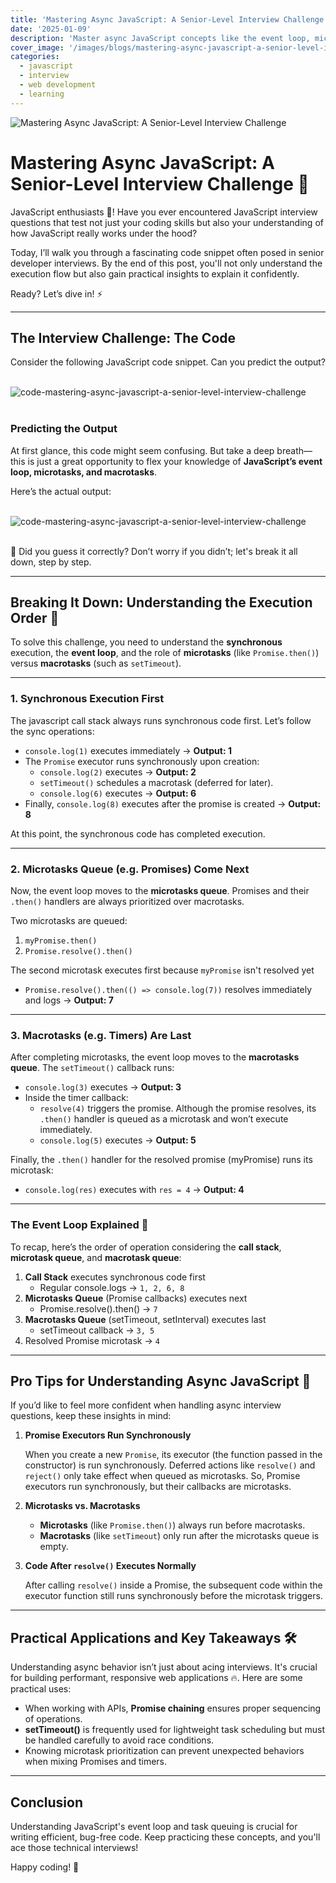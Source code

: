```yaml
---
title: 'Mastering Async JavaScript: A Senior-Level Interview Challenge'
date: '2025-01-09'
description: 'Master async JavaScript concepts like the event loop, microtasks, and macrotasks in this step-by-step breakdown of a challenging code snippet. Perfect for developers looking to deepen their understanding and ace senior-level JavaScript interviews!'
cover_image: '/images/blogs/mastering-async-javascript-a-senior-level-interview-challenge.gif'
categories:
  - javascript
  - interview
  - web development
  - learning
---
```


![Mastering Async JavaScript: A Senior-Level Interview Challenge](/images/blogs/mastering-async-javascript-a-senior-level-interview-challenge.gif 'Mastering Async JavaScript: A Senior-Level Interview Challenge')

# Mastering Async JavaScript: A Senior-Level Interview Challenge 🚀

JavaScript enthusiasts 👋! Have you ever encountered JavaScript interview questions that test not just your coding skills but also your understanding of how JavaScript really works under the hood?

Today, I’ll walk you through a fascinating code snippet often posed in senior developer interviews. By the end of this post, you'll not only understand the execution flow but also gain practical insights to explain it confidently.

Ready? Let’s dive in! ⚡

---

## The Interview Challenge: The Code

Consider the following JavaScript code snippet. Can you predict the output?

<br>
<img src="/images/blogs/mastering-async-javascript-a-senior-level-interview-challenge-code.webp" style="display:block; margin:auto;" width="auto" height="auto" alt="code-mastering-async-javascript-a-senior-level-interview-challenge">
<br>

### Predicting the Output

At first glance, this code might seem confusing. But take a deep breath—this is just a great opportunity to flex your knowledge of **JavaScript’s event loop, microtasks, and macrotasks**.

Here’s the actual output:

<br>
<img src="/images/blogs/mastering-async-javascript-a-senior-level-interview-challenge-code-output.webp" style="display:block; margin:auto;" width="auto" height="auto" alt="code-mastering-async-javascript-a-senior-level-interview-challenge">
<br>

🤔 Did you guess it correctly? Don’t worry if you didn’t; let's break it all down, step by step.

---

## Breaking It Down: Understanding the Execution Order 🚀

To solve this challenge, you need to understand the **synchronous** execution, the **event loop**, and the role of **microtasks** (like `Promise.then()`) versus **macrotasks** (such as `setTimeout`).

---

### 1. **Synchronous Execution First**

The javascript call stack always runs synchronous code first. Let’s follow the sync operations:

- `console.log(1)` executes immediately → **Output: 1**
- The `Promise` executor runs synchronously upon creation:
  - `console.log(2)` executes → **Output: 2**
  - `setTimeout()` schedules a macrotask (deferred for later).
  - `console.log(6)` executes → **Output: 6**
- Finally, `console.log(8)` executes after the promise is created → **Output: 8**

At this point, the synchronous code has completed execution.

---

### 2. **Microtasks Queue (e.g. Promises) Come Next**

Now, the event loop moves to the **microtasks queue**. Promises and their `.then()` handlers are always prioritized over macrotasks.

Two microtasks are queued:

1. `myPromise.then()`
2. `Promise.resolve().then()`

The second microtask executes first because `myPromise` isn't resolved yet

- `Promise.resolve().then(() => console.log(7))` resolves immediately and logs → **Output: 7**

---

### 3. **Macrotasks (e.g. Timers) Are Last**

After completing microtasks, the event loop moves to the **macrotasks queue**. The `setTimeout()` callback runs:

- `console.log(3)` executes → **Output: 3**
- Inside the timer callback:
  - `resolve(4)` triggers the promise. Although the promise resolves, its `.then()` handler is queued as a microtask and won’t execute immediately.
  - `console.log(5)` executes → **Output: 5**

Finally, the `.then()` handler for the resolved promise (myPromise) runs its microtask:

- `console.log(res)` executes with `res = 4` → **Output: 4**

---

### The Event Loop Explained 🔄

To recap, here’s the order of operation considering the **call stack**, **microtask queue**, and **macrotask queue**:

1. **Call Stack** executes synchronous code first
   - Regular console.logs → `1, 2, 6, 8`
2. **Microtasks Queue** (Promise callbacks) executes next
   - Promise.resolve().then() → `7`
3. **Macrotasks Queue** (setTimeout, setInterval) executes last
   - setTimeout callback → `3, 5`
4. Resolved Promise microtask → `4`

---

## Pro Tips for Understanding Async JavaScript 🎯

If you’d like to feel more confident when handling async interview questions, keep these insights in mind:

1. **Promise Executors Run Synchronously**

   When you create a new `Promise`, its executor (the function passed in the constructor) is run synchronously. Deferred actions like `resolve()` and `reject()` only take effect when queued as microtasks. So, Promise executors run synchronously, but their callbacks are microtasks.

2. **Microtasks vs. Macrotasks**
   - **Microtasks** (like `Promise.then()`) always run before macrotasks.
   - **Macrotasks** (like `setTimeout`) only run after the microtasks queue is empty.
3. **Code After `resolve()` Executes Normally**

   After calling `resolve()` inside a Promise, the subsequent code within the executor function still runs synchronously before the microtask triggers.

---

## Practical Applications and Key Takeaways 🛠️

Understanding async behavior isn’t just about acing interviews. It's crucial for building performant, responsive web applications 🔥. Here are some practical uses:

- When working with APIs, **Promise chaining** ensures proper sequencing of operations.
- **setTimeout()** is frequently used for lightweight task scheduling but must be handled carefully to avoid race conditions.
- Knowing microtask prioritization can prevent unexpected behaviors when mixing Promises and timers.

---

## Conclusion

Understanding JavaScript's event loop and task queuing is crucial for writing efficient, bug-free code. Keep practicing these concepts, and you'll ace those technical interviews!

Happy coding! 🚀

<!--
// code
console.log(1);

const myPromise = new Promise((resolve, reject) => {
  console.log(2);

  setTimeout(() => {
    console.log(3);
    resolve(4);
    console.log(5);
  }, 0);

  console.log(6);
});

myPromise.then((res) => {
  console.log(res);
});

Promise.resolve().then(() => console.log(7));

console.log(8);

// output
1
2
6
8
7
3
5
4
 -->
